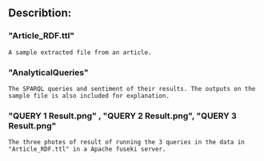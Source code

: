 ## Describtion:

### "Article_RDF.ttl"

	A sample extracted file from an article.

### "AnalyticalQueries"

	The SPARQL queries and sentiment of their results. The outputs on the sample file is also included for explanation.

### "QUERY 1 Result.png" , "QUERY 2 Result.png", "QUERY 3 Result.png"

	The three photes of result of running the 3 queries in the data in "Article_RDF.ttl" in a Apache fuseki server. 

	

